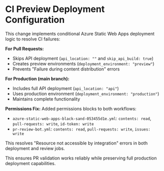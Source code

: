 # CI Preview Deployment Configuration

This change implements conditional Azure Static Web Apps deployment logic to resolve CI failures:

**For Pull Requests:**
- Skips API deployment (`api_location: ""` and `skip_api_build: true`)
- Creates preview environments (`deployment_environment: "preview"`)
- Prevents "Failure during content distribution" errors

**For Production (main branch):**
- Includes full API deployment (`api_location: "api"`)
- Uses production environment (`deployment_environment: "production"`)
- Maintains complete functionality

**Permissions Fix:**
Added permissions blocks to both workflows:
- `azure-static-web-apps-black-sand-053455d1e.yml`: `contents: read`, `pull-requests: write`, `id-token: write`
- `pr-review-bot.yml`: `contents: read`, `pull-requests: write`, `issues: write`

This resolves "Resource not accessible by integration" errors in both deployment and review jobs.

This ensures PR validation works reliably while preserving full production deployment capabilities.
